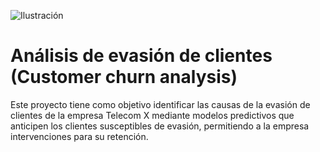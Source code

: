 ![Ilustración](https://raw.githubusercontent.com/cristiandeembalse/challenge-telecom-x/main/challenge-telecom-x-ilustracion.png)

# **Análisis de evasión de clientes (Customer churn analysis)**
Este proyecto tiene como objetivo identificar las causas de la evasión de clientes de la empresa Telecom X mediante modelos predictivos 
que anticipen los clientes susceptibles de evasión, permitiendo a la empresa intervenciones para su retención.
